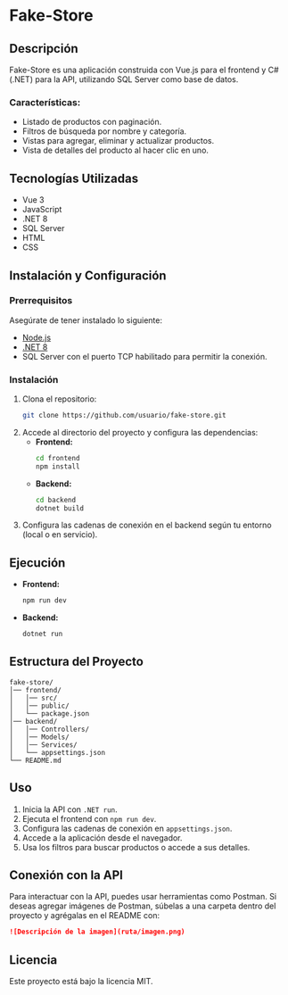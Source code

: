 # Fake-Store

## Descripción
Fake-Store es una aplicación construida con Vue.js para el frontend y C# (.NET) para la API, utilizando SQL Server como base de datos.

### Características:
- Listado de productos con paginación.
- Filtros de búsqueda por nombre y categoría.
- Vistas para agregar, eliminar y actualizar productos.
- Vista de detalles del producto al hacer clic en uno.

## Tecnologías Utilizadas
- Vue 3
- JavaScript
- .NET 8
- SQL Server
- HTML
- CSS

## Instalación y Configuración
### Prerrequisitos
Asegúrate de tener instalado lo siguiente:
- [Node.js](https://nodejs.org/)
- [.NET 8](https://dotnet.microsoft.com/)
- SQL Server con el puerto TCP habilitado para permitir la conexión.

### Instalación
1. Clona el repositorio:
   ```sh
   git clone https://github.com/usuario/fake-store.git
   ```
2. Accede al directorio del proyecto y configura las dependencias:
   - **Frontend:**
     ```sh
     cd frontend
     npm install
     ```
   - **Backend:**
     ```sh
     cd backend
     dotnet build
     ```
3. Configura las cadenas de conexión en el backend según tu entorno (local o en servicio).

## Ejecución
- **Frontend:**
  ```sh
  npm run dev
  ```
- **Backend:**
  ```sh
  dotnet run
  ```

## Estructura del Proyecto
```
fake-store/
│── frontend/
│   │── src/
│   │── public/
│   └── package.json
│── backend/
│   │── Controllers/
│   │── Models/
│   │── Services/
│   └── appsettings.json
└── README.md
```

## Uso
1. Inicia la API con `.NET run`.
2. Ejecuta el frontend con `npm run dev`.
3. Configura las cadenas de conexión en `appsettings.json`.
4. Accede a la aplicación desde el navegador.
5. Usa los filtros para buscar productos o accede a sus detalles.

## Conexión con la API
Para interactuar con la API, puedes usar herramientas como Postman.
Si deseas agregar imágenes de Postman, súbelas a una carpeta dentro del proyecto y agrégalas en el README con:
```md
![Descripción de la imagen](ruta/imagen.png)
```

## Licencia
Este proyecto está bajo la licencia MIT.

